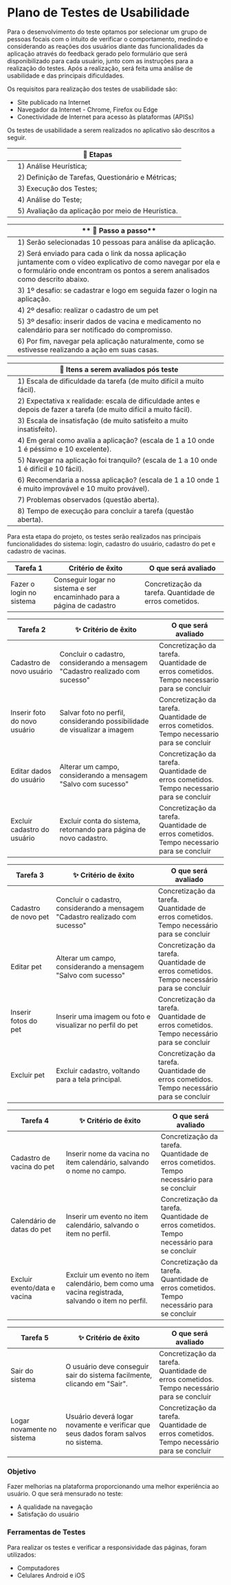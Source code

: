 # Plano de Testes de Usabilidade

Para o desenvolvimento do teste optamos por selecionar um grupo de pessoas focais com o intuito de verificar o comportamento, medindo e considerando as reações dos usuários diante das funcionalidades da aplicação através do feedback gerado pelo formulário que será disponibilizado para cada usuário, junto com as instruções para a realização do testes. 
Após a realização, será feita uma análise de usabilidade e das principais dificuldades. 

Os requisitos para realização dos testes de usabilidade são:
- Site publicado na Internet
- Navegador da Internet - Chrome, Firefox ou Edge
- Conectividade de Internet para acesso às plataformas (APISs) 

Os testes de usabilidade a serem realizados no aplicativo são descritos a seguir. 

|   | **📌 Etapas** 
| ------------------- | ------------------- |
||1) Análise Heurística;
||2) Definição de Tarefas, Questionário e Métricas;
||3) Execução dos Testes;
||4) Análise do Teste;
||5) Avaliação da aplicação por meio de Heurística.

|   | ** 📌 Passo a passo** 
| ------------------- | ------------------- |
||1) Serão selecionadas 10 pessoas para análise da aplicação.
||2) Será enviado para cada o link da nossa aplicação juntamente com o vídeo explicativo de como navegar por ela e o formulário onde encontram os pontos a serem analisados como descrito abaixo.
||3) 1º desafio: se cadastrar e logo em seguida fazer o login na aplicação.
||4) 2º desafio: realizar o cadastro de um pet
||5) 3º desafio: inserir dados de vacina e medicamento no calendário para ser notificado do compromisso.
||6) Por fim, navegar pela aplicação naturalmente, como se estivesse realizando a ação em suas casas.

|   | **📌 Itens a serem avaliados pós teste** 
| ------------------- | ------------------- |
||1) Escala de dificuldade da tarefa (de muito difícil a muito fácil).
||2) Expectativa x realidade: escala de dificuldade antes e depois de fazer a tarefa (de muito difícil a muito fácil).
||3) Escala de insatisfação (de muito satisfeito a muito insatisfeito).
||4) Em geral como avalia a aplicação? (escala de 1 a 10 onde 1 é péssimo e 10 excelente).
||5) Navegar na aplicação foi tranquilo? (escala de 1 a 10 onde 1 é difícil e 10 fácil).
||6) Recomendaria a nossa aplicação?  (escala de 1 a 10 onde 1 é muito improvável e 10 muito provável).
||7) Problemas observados (questão aberta).
||8) Tempo de execução para concluir a tarefa (questão aberta).

Para esta etapa do projeto, os testes serão realizados nas principais funcionalidades do sistema: login, cadastro do usuário, cadastro do pet e cadastro de vacinas. 

|Tarefa 1| Critério de êxito | O que será avaliado |
|--------|-------------------|---------------------|
|Fazer o login no sistema | Conseguir logar no sistema e ser encaminhado para a página de cadastro |Concretização da tarefa. Quantidade de erros cometidos.

| Tarefa 2                     | ✨ Critério de êxito                                                           | O que será avaliado |
|------------------------------|-------------------------------------------------------------------------------|---------------------|
| Cadastro de novo usuário     | Concluir o cadastro, considerando a mensagem "Cadastro realizado com sucesso" |Concretização da tarefa. <br/>Quantidade de erros cometidos. <br/>Tempo necessario para se concluir|
| Inserir foto do novo usuário | Salvar foto no perfil, considerando possibilidade de visualizar a imagem      |Concretização da tarefa. <br/>Quantidade de erros cometidos. <br/>Tempo necessario para se concluir|
| Editar dados do usuário      | Alterar um campo, considerando a mensagem "Salvo com sucesso"                 |Concretização da tarefa. <br/>Quantidade de erros cometidos. <br/>Tempo necessario para se concluir|
| Excluir cadastro do usuário  | Excluir conta do sistema, retornando para página de novo cadastro.            |Concretização da tarefa. <br/>Quantidade de erros cometidos. <br/>Tempo necessario para se concluir|

| Tarefa 3             | ✨ Critério de êxito                                                           | O que será avaliado |
|----------------------|-------------------------------------------------------------------------------|---------------------|
| Cadastro de novo pet | Concluir o cadastro, considerando a mensagem "Cadastro realizado com sucesso" |Concretização da tarefa. <br/>Quantidade de erros cometidos. <br/>Tempo necessário para se concluir|
| Editar pet           | Alterar um campo, considerando a mensagem "Salvo com sucesso"                 |Concretização da tarefa. <br/>Quantidade de erros cometidos. <br/>Tempo necessário para se concluir|
| Inserir fotos do pet            | Inserir uma imagem ou foto e visualizar no perfil do pet                      |Concretização da tarefa. <br/>Quantidade de erros cometidos. <br/>Tempo necessário para se concluir|
| Excluir pet          | Excluir cadastro, voltando para a tela principal.                             |Concretização da tarefa. <br/>Quantidade de erros cometidos. <br/>Tempo necessário para se concluir|

| Tarefa 4                     | ✨ Critério de êxito                                                                              | O que será avaliado |
|------------------------------|--------------------------------------------------------------------------------------------------|---------------------|
| Cadastro de vacina do pet    | Inserir nome da vacina no item calendário, salvando o nome no campo.                             |Concretização da tarefa. <br/>Quantidade de erros cometidos. <br/>Tempo necessário para se concluir|
| Calendário de datas do pet   | Inserir um evento no item calendário, salvando o item no perfil.                                 |Concretização da tarefa. <br/>Quantidade de erros cometidos. <br/>Tempo necessário para se concluir|
| Excluir evento/data e vacina | Excluir um evento no item calendário, bem como uma vacina registrada, salvando o item no perfil. |Concretização da tarefa. <br/>Quantidade de erros cometidos. <br/>Tempo necessário para se concluir|

| Tarefa 5                  | ✨ Critério de êxito                                                                | O que será avaliado |
|---------------------------|------------------------------------------------------------------------------------|---------------------|
| Sair do sistema | O usuário deve conseguir sair do sistema facilmente, clicando em "Sair".           |Concretização da tarefa. <br/>Quantidade de erros cometidos. <br/>Tempo necessário para se concluir|
| Logar novamente no sistema | Usuário deverá logar novamente e verificar que seus dados foram salvos no sistema. |Concretização da tarefa. <br/>Quantidade de erros cometidos. <br/>Tempo necessário para se concluir|

### Objetivo

Fazer melhorias na plataforma proporcionando uma melhor experiência ao usuário. O que será mensurado no teste:

- A qualidade na navegação
- Satisfação do usuário

### Ferramentas de Testes
Para realizar os testes e verificar a responsividade das páginas, foram utilizados:
- Computadores
- Celulares Android e iOS

